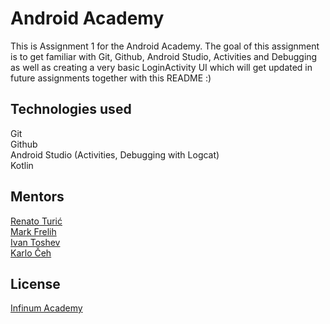 # Android Academy

This is Assignment 1 for the Android Academy. The goal of this assignment is to get familiar with Git, Github, Android Studio, Activities and Debugging as well as creating a very basic LoginActivity UI which will get updated in future assignments together with this README :)

## Technologies used   
Git  
Github  
Android Studio (Activities, Debugging with Logcat)   
Kotlin  


## Mentors
[Renato Turić](https://github.com/Aksi0m)  
[Mark Frelih](https://github.com/Kuglll)  
[Ivan Toshev](https://github.com/ToshevIvan)  
[Karlo Čeh](https://github.com/KCeh)

## License

[Infinum Academy](https://infinum.academy/)